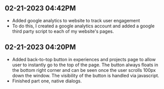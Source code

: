 ## 02-21-2023 04:42PM
- Added google analytics to website to track user engagement
- To do this, I created a google analytics account and added a google third party script to each of my website's pages. 

## 02-21-2023 04:20PM
- Added back-to-top button in experiences and projects page to allow user to instantly go to the top of the page. The button always floats in the bottom right corner and can be seen once the user scrolls 100px down the window. The visibility of the button is handled via javascript. 
- Finished part one, native dialogs.